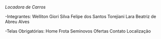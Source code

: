 *Locadora de Carros*

-Integrantes: 
Welliton Giori Silva
Felipe dos Santos Torejiani
Lara Beatriz de Abreu Alves

-Telas Obrigatórias:
Home
Frota
Seminovos
Ofertas
Contato
Localização
